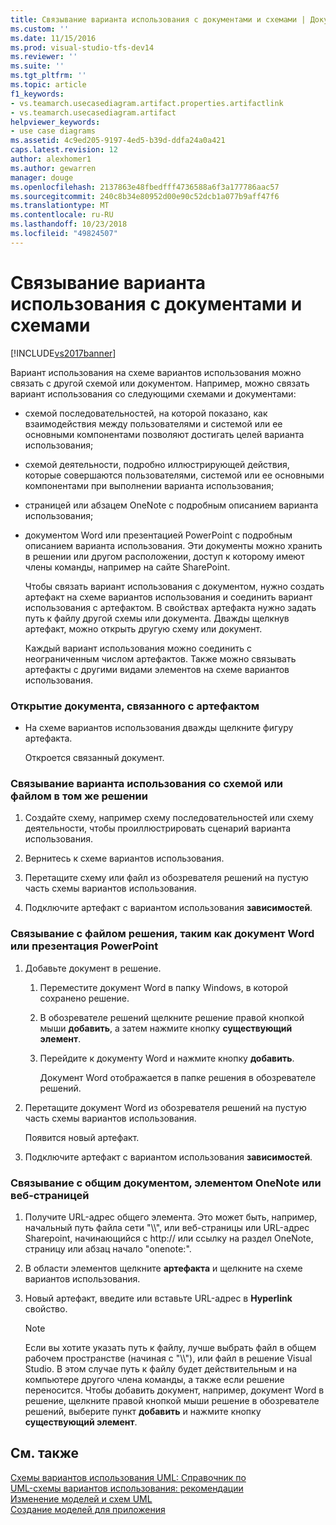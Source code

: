 ```yaml
---
title: Связывание варианта использования с документами и схемами | Документация Майкрософт
ms.custom: ''
ms.date: 11/15/2016
ms.prod: visual-studio-tfs-dev14
ms.reviewer: ''
ms.suite: ''
ms.tgt_pltfrm: ''
ms.topic: article
f1_keywords:
- vs.teamarch.usecasediagram.artifact.properties.artifactlink
- vs.teamarch.usecasediagram.artifact
helpviewer_keywords:
- use case diagrams
ms.assetid: 4c9ed205-9197-4ed5-b39d-ddfa24a0a421
caps.latest.revision: 12
author: alexhomer1
ms.author: gewarren
manager: douge
ms.openlocfilehash: 2137863e48fbedfff4736588a6f3a177786aac57
ms.sourcegitcommit: 240c8b34e80952d00e90c52dcb1a077b9aff47f6
ms.translationtype: MT
ms.contentlocale: ru-RU
ms.lasthandoff: 10/23/2018
ms.locfileid: "49824507"
---
```

# <a name="link-a-use-case-to-documents-and-diagrams"></a>Связывание варианта использования с документами и схемами
[!INCLUDE[vs2017banner](../includes/vs2017banner.md)]

Вариант использования на схеме вариантов использования можно связать с другой схемой или документом. Например, можно связать вариант использования со следующими схемами и документами:  
  
- схемой последовательностей, на которой показано, как взаимодействия между пользователями и системой или ее основными компонентами позволяют достигать целей варианта использования;  
  
- схемой деятельности, подробно иллюстрирующей действия, которые совершаются пользователями, системой или ее основными компонентами при выполнении варианта использования;  
  
- страницей или абзацем OneNote с подробным описанием варианта использования;  
  
- документом Word или презентацией PowerPoint с подробным описанием варианта использования. Эти документы можно хранить в решении или другом расположении, доступ к которому имеют члены команды, например на сайте SharePoint.  
  
  Чтобы связать вариант использования с документом, нужно создать артефакт на схеме вариантов использования и соединить вариант использования с артефактом. В свойствах артефакта нужно задать путь к файлу другой схемы или документа. Дважды щелкнув артефакт, можно открыть другую схему или документ.  
  
  Каждый вариант использования можно соединить с неограниченным числом артефактов. Также можно связывать артефакты с другими видами элементов на схеме вариантов использования.  
  
### <a name="to-open-a-document-associated-with-an-artifact"></a>Открытие документа, связанного с артефактом  
  
-   На схеме вариантов использования дважды щелкните фигуру артефакта.  
  
     Откроется связанный документ.  
  
### <a name="to-link-a-use-case-to-a-diagram-or-file-in-the-same-solution"></a>Связывание варианта использования со схемой или файлом в том же решении  
  
1.  Создайте схему, например схему последовательностей или схему деятельности, чтобы проиллюстрировать сценарий варианта использования.  
  
2.  Вернитесь к схеме вариантов использования.  
  
3.  Перетащите схему или файл из обозревателя решений на пустую часть схемы вариантов использования.  
  
4.  Подключите артефакт с вариантом использования **зависимостей**.  
  
### <a name="to-link-to-a-solution-file-such-as-a-word-document-or-powerpoint-presentation"></a>Связывание с файлом решения, таким как документ Word или презентация PowerPoint  
  
1.  Добавьте документ в решение.  
  
    1.  Переместите документ Word в папку Windows, в которой сохранено решение.  
  
    2.  В обозревателе решений щелкните решение правой кнопкой мыши **добавить**, а затем нажмите кнопку **существующий элемент**.  
  
    3.  Перейдите к документу Word и нажмите кнопку **добавить**.  
  
         Документ Word отображается в папке решения в обозревателе решений.  
  
2.  Перетащите документ Word из обозревателя решений на пустую часть схемы вариантов использования.  
  
     Появится новый артефакт.  
  
3.  Подключите артефакт с вариантом использования **зависимостей**.  
  
### <a name="to-link-to-a-shared-document-onenote-element-or-web-page"></a>Связывание с общим документом, элементом OneNote или веб-страницей  
  
1.  Получите URL-адрес общего элемента. Это может быть, например, начальный путь файла сети "\\\\", или веб-страницы или URL-адрес Sharepoint, начинающийся с http:// или ссылку на раздел OneNote, страницу или абзац начало "onenote:".  
  
2.  В области элементов щелкните **артефакта** и щелкните на схеме вариантов использования.  
  
3.  Новый артефакт, введите или вставьте URL-адрес в **Hyperlink** свойство.  
  
    > [!NOTE]
    >  Если вы хотите указать путь к файлу, лучше выбрать файл в общем рабочем пространстве (начиная с "\\\\"), или файл в решение Visual Studio. В этом случае путь к файлу будет действительным и на компьютере другого члена команды, а также если решение переносится. Чтобы добавить документ, например, документ Word в решение, щелкните правой кнопкой мыши решение в обозревателе решений, выберите пункт **добавить** и нажмите кнопку **существующий элемент**.  
  
## <a name="see-also"></a>См. также  
 [Схемы вариантов использования UML: Справочник по](../modeling/uml-use-case-diagrams-reference.md)   
 [UML-схемы вариантов использования: рекомендации](../modeling/uml-use-case-diagrams-guidelines.md)   
 [Изменение моделей и схем UML](../modeling/edit-uml-models-and-diagrams.md)   
 [Создание моделей для приложения](../modeling/create-models-for-your-app.md)



